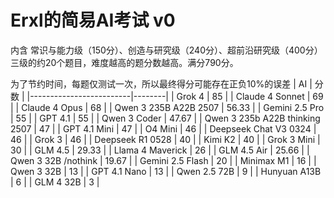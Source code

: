 # Erxl的简易AI考试 v0
内含 常识与能力级（150分）、创造与研究级（240分）、超前沿研究级（400分） 三级的约20个题目，难度越高的题分数越高。满分790分。

为了节约时间，每题仅测试一次，所以最终得分可能存在正负10%的误差
| AI                      | 分数   |
|-------------------------|--------|
| Grok 4                  | 85     |
| Claude 4 Sonnet         | 69     |
| Claude 4 Opus           | 68     |
| Qwen 3 235B A22B 2507   | 56.33  |
| Gemini 2.5 Pro          | 55     |
| GPT 4.1                 | 55     |
| Qwen 3 Coder            | 47.67  |
| Qwen 3 235b A22B thinking 2507 | 47 |
| GPT 4.1 Mini            | 47     |
| O4 Mini                 | 46     |
| Deepseek Chat V3 0324   | 46     |
| Grok 3                  | 46     |
| Deepseek R1 0528        | 40     |
| Kimi K2                 | 40     |
| Grok 3 Mini             | 30     |
| GLM 4.5                 | 29.33  |
| Llama 4 Maverick        | 26     |
| GLM 4.5 Air             | 25.66  |
| Qwen 3 32B /nothink     | 19.67  |
| Gemini 2.5 Flash        | 20     |
| Minimax M1              | 16     |
| Qwen 3 32B              | 13     |
| GPT 4.1 Nano            | 13     |
| Qwen 2.5 72B            | 9      |
| Hunyuan A13B            | 6      |
| GLM 4 32B               | 3      |
